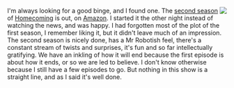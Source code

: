<img src="http://scripting.com/images/2020/05/24/homecoming.png" border="0" align="right">I'm always looking for a good binge, and I found one. The <a href="https://en.wikipedia.org/wiki/Homecoming_(TV_series)">second season</a> of <a href="https://www.vulture.com/2020/05/homecoming-season-2-review.html">Homecoming</a> is out, on <a href="https://www.amazon.com/dp/B085SW2PFQ/?ref=dvm_us_dl_sl_go_ast_522HO|m_2aaNnzkwc_c436988553276&gclid=CjwKCAjwtqj2BRBYEiwAqfzur97nIZDGWdlC1jUutPGDdtug_T52f__inue8ztQOoGDGkQsFlYfKrBoCP3oQAvD_BwE">Amazon</a>. I started it the other night instead of watching the news, and was happy. I had forgotten most of the plot of the first season, I remember liking it, but it didn't leave much of an impression. The second season is nicely done, has a Mr Robotish feel, there's a constant stream of twists and surprises, it's fun and so far intellectually gratifying. We have an inkling of how it will end because the first episode is about how it ends, or so we are led to believe. I don't know otherwise because I still have a few episodes to go. But nothing in this show is a straight line, and as I said it's well done. 
